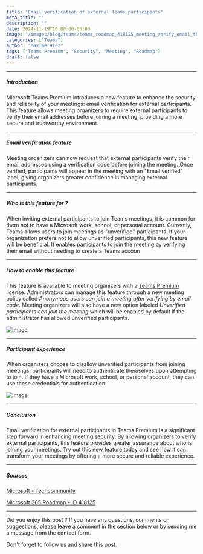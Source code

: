```yaml
---
title: "Email verification of external Teams participants"
meta_title: ""
description: ""
date: 2024-11-19T10:00:00-05:00
image: "/images/blog/teams/teams_roadmap_418125_meeting_verify_email_thumbnail.png"
categories: ["Teams"]
author: "Maxime Hiez"
tags: ["Teams Premium", "Security", "Meeting", "Roadmap"]
draft: false
---
```

---

##### Introduction
Microsoft Teams Premium introduces a new feature to enhance the security and reliability of your meetings: email verification for external participants. This feature allows meeting organizers to require external participants to verify their email addresses before joining a meeting, providing a more secure and trustworthy environment.

---

##### Email verification feature
Meeting organizers can now request that external participants verify their email addresses using a verification code before joining the meeting. Once verified, participants will appear in the meeting with an "Email verified" label, giving organizers greater confidence in managing external participants.

---

##### Who is this feature for ?
When inviting external participants to join Teams meetings, it is common for them not to have a Microsoft work, school, or personal account. Currently, Teams allows users to join meetings as "unverified" participants. If your organization prefers not to allow unverified participants, this new feature will be beneficial. It enables participants to join the meeting by verifying their email without needing to create a Teams accoun

---

##### How to enable this feature
This feature is available to meeting organizers with a <u>Teams Premium</u> license. Administrators can manage this feature through a new meeting policy called *Anonymous users can join a meeting after verifying by email code*. Meeting organizers will also have a new option labeled *Unverified participants can join the meeting* which will be enabled by default if the administrator has allowed unverified participants.

![image](/images/blog/teams/teams_roadmap_418125_meeting_verify_email_001.png)

---

##### Participant experience
When organizers choose to disallow unverified participants from joining meetings, participants will need to authenticate themselves upon attempting to join. If they have a Microsoft work, school, or personal account, they can use these credentials for authentication.

![image](/images/blog/teams/teams_roadmap_418125_meeting_verify_email_002.png)

---

##### Conclusion
Email verification for external participants in Teams Premium is a significant step forward in enhancing meeting security. By allowing organizers to verify external participants, this feature provides greater assurance about who is joining your meetings. Try out this new feature today and see how it can transform your meetings by offering a more secure and reliable experience.

---

##### Sources
[Microsoft - Techcommunity](https://techcommunity.microsoft.com/blog/microsoftteamsblog/enhance-meeting-security-with-teams-premium%E2%80%99s-email-verification-for-external-me/4292196)

[Microsoft 365 Roadmap - ID 418125](https://www.microsoft.com/en-us/microsoft-365/roadmap?filters=Microsoft%20Teams&searchterms=418125)

---


Did you enjoy this post ? If you have any questions, comments or suggestions, please leave a comment in the section below or by sending me a message from the contact form.

Don't forget to follow us and share this post.